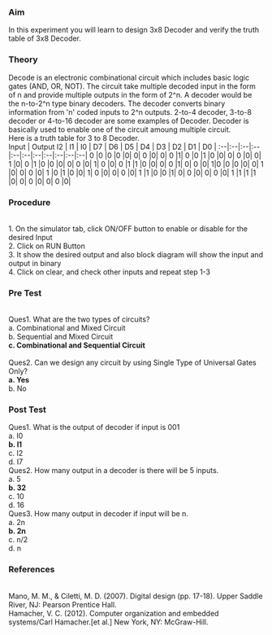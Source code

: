 ### Aim
In this experiment you will learn to design 3x8 Decoder and verify the truth table of 3x8 Decoder.<br>
### Theory
Decode is an electronic combinational circuit which includes basic logic gates (AND, OR, NOT). The circuit take multiple decoded input in the form of n and provide multiple outputs in the form of 2^n. A decoder would be the n-to-2^n type binary decoders. The decoder converts binary information from 'n' coded inputs to 2^n outputs. 2-to-4 decoder, 3-to-8 decoder or 4-to-16 decoder are some examples of Decoder. Decoder is basically used to enable one of the circuit amoung multiple circuit.<br>
Here is a truth table for 3 to 8 Decoder.<br>
Input |	Output
I2	| I1 | I0 |	D7 |	D6 |	D5 |	D4 |	D3 |	D2 |	D1 |	D0 |
:--|:--|:--|:--|:--|:--|:--|:--|:--|:--|:--|
0	|0	|0	|0	|0|	0|	0	|0|	0|	0	|1|
0	|0	|1	|0	|0|	0|	0	|0|	0|	1 |0|
0	|1	|0	|0	|0|	0|	0	|0|	1|	0	|0|
0	|1	|1	|0	|0|	0|	0	|1|	0|	0	|0|
1|0	|0	|0	|0|	0|	1	|0|	0|	0	|0|
1	|0	|1	|0	|0|	1|	0	|0|	0|	0	|0|
1	|1	|0	|0	|1|	0|	0	|0|	0|	0	|0|
1	|1	|1	|1	|0|	0|	0	|0|	0|	0	|0|




### Procedure
<br>
1.	On the simulator tab, click ON/OFF button to enable or disable for the desired Input
<br>2.	Click on RUN Button
<br>3.	It show the desired output and also block diagram will show the input and output in binary
<br>4.	Click on clear, and check other inputs and repeat step 1-3

### Pre Test
<br>Ques1. What are the two types of circuits?
<br>a.	Combinational and Mixed Circuit
<br>b.	Sequential and Mixed Circuit
<br><b>c.	Combinational and Sequential Circuit</b>
<br><br>Ques2. Can we design any circuit by using Single Type of Universal Gates Only?
<br><b>a.	Yes</b>	
<br>b.	No

### Post Test<br>
Ques1. What is the output of decoder if input is 001
<br>a.	I0
<br><b>b.	I1</b>
<br>c.	I2
<br>d.	I7
<br>Ques2. How many output in a decoder is there will be 5 inputs.
<br>a.	5
<br><b>b.	32</b><br>
c.	10
<br>d.	16
<br>Ques3. How many output in decoder if input will be n.
<br>a.	2n
<br><b>b.	2n</b>
<br>c.	n/2
<br>d.	n

### References
<br>
Mano, M. M., & Ciletti, M. D. (2007). Digital design (pp. 17-18). Upper Saddle River, NJ: Pearson Prentice Hall.
<br>Hamacher, V. C. (2012). Computer organization and embedded systems/Carl Hamacher.[et al.] New York, NY: McGraw-Hill.
